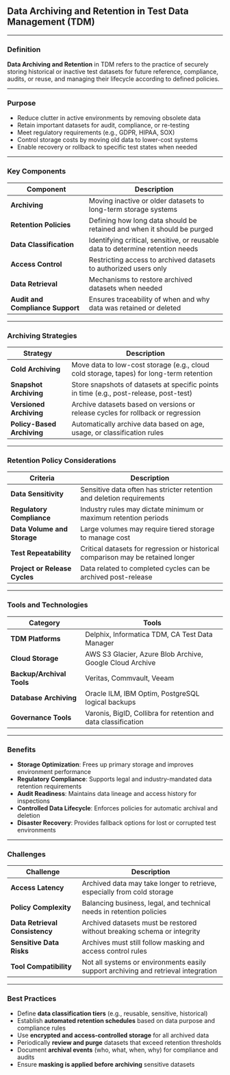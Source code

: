 ## Data Archiving and Retention in Test Data Management (TDM)

---

### Definition

**Data Archiving and Retention** in TDM refers to the practice of securely storing historical or inactive test datasets for future reference, compliance, audits, or reuse, and managing their lifecycle according to defined policies.

---

### Purpose

* Reduce clutter in active environments by removing obsolete data
* Retain important datasets for audit, compliance, or re-testing
* Meet regulatory requirements (e.g., GDPR, HIPAA, SOX)
* Control storage costs by moving old data to lower-cost systems
* Enable recovery or rollback to specific test states when needed

---

### Key Components

| Component                        | Description                                                                    |
| -------------------------------- | ------------------------------------------------------------------------------ |
| **Archiving**                    | Moving inactive or older datasets to long-term storage systems                 |
| **Retention Policies**           | Defining how long data should be retained and when it should be purged         |
| **Data Classification**          | Identifying critical, sensitive, or reusable data to determine retention needs |
| **Access Control**               | Restricting access to archived datasets to authorized users only               |
| **Data Retrieval**               | Mechanisms to restore archived datasets when needed                            |
| **Audit and Compliance Support** | Ensures traceability of when and why data was retained or deleted              |

---

### Archiving Strategies

| Strategy                   | Description                                                                             |
| -------------------------- | --------------------------------------------------------------------------------------- |
| **Cold Archiving**         | Move data to low-cost storage (e.g., cloud cold storage, tapes) for long-term retention |
| **Snapshot Archiving**     | Store snapshots of datasets at specific points in time (e.g., post-release, post-test)  |
| **Versioned Archiving**    | Archive datasets based on versions or release cycles for rollback or regression         |
| **Policy-Based Archiving** | Automatically archive data based on age, usage, or classification rules                 |

---

### Retention Policy Considerations

| Criteria                      | Description                                                                      |
| ----------------------------- | -------------------------------------------------------------------------------- |
| **Data Sensitivity**          | Sensitive data often has stricter retention and deletion requirements            |
| **Regulatory Compliance**     | Industry rules may dictate minimum or maximum retention periods                  |
| **Data Volume and Storage**   | Large volumes may require tiered storage to manage cost                          |
| **Test Repeatability**        | Critical datasets for regression or historical comparison may be retained longer |
| **Project or Release Cycles** | Data related to completed cycles can be archived post-release                    |

---

### Tools and Technologies

| Category                  | Tools                                                          |
| ------------------------- | -------------------------------------------------------------- |
| **TDM Platforms**         | Delphix, Informatica TDM, CA Test Data Manager                 |
| **Cloud Storage**         | AWS S3 Glacier, Azure Blob Archive, Google Cloud Archive       |
| **Backup/Archival Tools** | Veritas, Commvault, Veeam                                      |
| **Database Archiving**    | Oracle ILM, IBM Optim, PostgreSQL logical backups              |
| **Governance Tools**      | Varonis, BigID, Collibra for retention and data classification |

---

### Benefits

* **Storage Optimization**: Frees up primary storage and improves environment performance
* **Regulatory Compliance**: Supports legal and industry-mandated data retention requirements
* **Audit Readiness**: Maintains data lineage and access history for inspections
* **Controlled Data Lifecycle**: Enforces policies for automatic archival and deletion
* **Disaster Recovery**: Provides fallback options for lost or corrupted test environments

---

### Challenges

| Challenge                      | Description                                                                        |
| ------------------------------ | ---------------------------------------------------------------------------------- |
| **Access Latency**             | Archived data may take longer to retrieve, especially from cold storage            |
| **Policy Complexity**          | Balancing business, legal, and technical needs in retention policies               |
| **Data Retrieval Consistency** | Archived datasets must be restored without breaking schema or integrity            |
| **Sensitive Data Risks**       | Archives must still follow masking and access control rules                        |
| **Tool Compatibility**         | Not all systems or environments easily support archiving and retrieval integration |

---

### Best Practices

* Define **data classification tiers** (e.g., reusable, sensitive, historical)
* Establish **automated retention schedules** based on data purpose and compliance rules
* Use **encrypted and access-controlled storage** for all archived data
* Periodically **review and purge** datasets that exceed retention thresholds
* Document **archival events** (who, what, when, why) for compliance and audits
* Ensure **masking is applied before archiving** sensitive datasets

